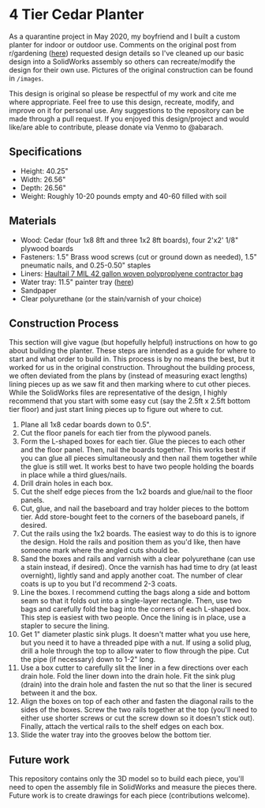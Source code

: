 # 4 Tier Cedar Planter

As a quarantine project in May 2020, my boyfriend and I built a custom planter for indoor or outdoor use. Comments on the original post from r/gardening ([here](https://www.reddit.com/r/gardening/comments/idvsy0/finally_finished_my_indooroutdoor_planter_i_built/)) requested design details so I've cleaned up our basic design into a SolidWorks assembly so others can recreate/modify the design for their own use. Pictures of the original construction can be found in ```/images```.

This design is original so please be respectful of my work and cite me where appropriate. Feel free to use this design, recreate, modify, and improve on it for personal use. Any suggestions to the repository can be made through a pull request. If you enjoyed this design/project and would like/are able to contribute, please donate via Venmo to @abarach. 

## Specifications
- Height: 40.25"
- Width: 26.56"
- Depth: 26.56"
- Weight: Roughly 10-20 pounds empty and 40-60 filled with soil

## Materials
- Wood: Cedar (four 1x8 8ft and three 1x2 8ft boards), four 2'x2' 1/8" plywood boards
- Fasteners: 1.5" Brass wood screws (cut or ground down as needed), 1.5" pneumatic nails, and 0.25-0.50" staples
- Liners: [Haultail 7 MIL 42 gallon woven polyproplyene contractor bag](https://www.lowes.com/pd/Haultail-Woven-Contractor-Bag-20-Pack-42-Gallon-White-Polypropylene-Construction-Trash-Bag/1000812566)
- Water tray: 11.5" painter tray ([here](https://www.lowes.com/pd/Less-Mess-15-5-in-x-11-5-in-Disposable-Paint-Tray/3371172))
- Sandpaper
- Clear polyurethane (or the stain/varnish of your choice)

## Construction Process

This section will give vague (but hopefully helpful) instructions on how to go about building the planter. These steps are intended as a guide for where to start and what order to build in. This process is by no means the best, but it worked for us in the original construction. Throughout the building process, we often deviated from the plans by (instead of measuring exact lengths) lining pieces up as we saw fit and then marking where to cut other pieces. While the SolidWorks files are representative of the design, I highly recommend that you start with some easy cut (say the 2.5ft x 2.5ft bottom tier floor) and just start lining pieces up to figure out where to cut. 

1. Plane all 1x8 cedar boards down to 0.5". 
2. Cut the floor panels for each tier from the plywood panels. 
3. Form the L-shaped boxes for each tier. Glue the pieces to each other and the floor panel. Then, nail the boards together. This works best if you can glue all pieces simultaneously and then nail them together while the glue is still wet. It works best to have two people holding the boards in place while a third glues/nails.
4. Drill drain holes in each box.
5. Cut the shelf edge pieces from the 1x2 boards and glue/nail to the floor panels.
6. Cut, glue, and nail the baseboard and tray holder pieces to the bottom tier. Add store-bought feet to the corners of the baseboard panels, if desired.
7. Cut the rails using the 1x2 boards. The easiest way to do this is to ignore the design. Hold the rails and position them as you'd like, then have someone mark where the angled cuts should be. 
8. Sand the boxes and rails and varnish with a clear polyurethane (can use a stain instead, if desired). Once the varnish has had time to dry (at least overnight), lightly sand and apply another coat. The number of clear coats is up to you but I'd recommend 2-3 coats.
9. Line the boxes. I recommend cutting the bags along a side and bottom seam so that it folds out into a single-layer rectangle. Then, use two bags and carefully fold the bag into the corners of each L-shaped box. This step is easiest with two people. Once the lining is in place, use a stapler to secure the lining. 
10. Get 1" diameter plastic sink plugs. It doesn't matter what you use here, but you need it to have a threaded pipe with a nut. If using a solid plug, drill a hole through the top to allow water to flow through the pipe. Cut the pipe (if necessary) down to 1-2" long.
11. Use a box cutter to carefully slit the liner in a few directions over each drain hole. Fold the liner down into the drain hole. Fit the sink plug (drain) into the drain hole and fasten the nut so that the liner is secured between it and the box.
12. Align the boxes on top of each other and fasten the diagonal rails to the sides of the boxes. Screw the two rails together at the top (you'll need to either use shorter screws or cut the screw down so it doesn't stick out). Finally, attach the vertical rails to the shelf edges on each box.
13. Slide the water tray into the grooves below the bottom tier. 

## Future work
This repository contains only the 3D model so to build each piece, you'll need to open the assembly file in SolidWorks and measure the pieces there. Future work is to create drawings for each piece (contributions welcome).
